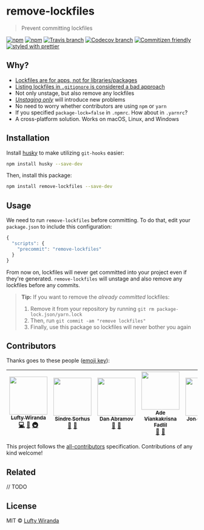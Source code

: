 # remove-lockfiles

> Prevent committing lockfiles

[![npm](https://img.shields.io/npm/v/remove-lockfiles.svg?style=flat-square)](https://www.npmjs.com/package/remove-lockfiles)
[![npm](https://img.shields.io/npm/dt/remove-lockfiles.svg?style=flat-square)](https://npm-stat.com/charts.html?package=remove-lockfiles&from=2016-04-01)
[![Travis branch](https://img.shields.io/travis/luftywiranda13/remove-lockfiles/master.svg?style=flat-square)](https://travis-ci.org/luftywiranda13/remove-lockfiles)
[![Codecov branch](https://img.shields.io/codecov/c/github/luftywiranda13/remove-lockfiles/master.svg?style=flat-square)](https://codecov.io/github/luftywiranda13/remove-lockfiles)
[![Commitizen friendly](https://img.shields.io/badge/commitizen-friendly-brightgreen.svg?style=flat-square)](http://commitizen.github.io/cz-cli/)
[![styled with prettier](https://img.shields.io/badge/styled_with-prettier-ff69b4.svg?style=flat-square)](https://github.com/prettier/prettier)

## Why?

- [Lockfiles are for apps, not for libraries/packages](https://github.com/sindresorhus/ama/issues/479#issuecomment-310661514)
- [Listing lockfiles in `.gitignore` is considered a bad approach](https://github.com/facebookincubator/create-react-app/pull/2014#issuecomment-300811661)
- Not only unstage, but also remove any lockfiles
- *[Unstaging only](https://github.com/facebookincubator/create-react-app/pull/2700)* will introduce new problems
- No need to worry whether contributors are using `npm` or `yarn`
- If you specified `package-lock=false` in `.npmrc`. How about in `.yarnrc`?
- A cross-platform solution. Works on macOS, Linux, and Windows

## Installation

Install [husky](https://github.com/typicode/husky) to make utilizing `git-hooks` easier:

```sh
npm install husky --save-dev
```

Then, install this package:

```sh 
npm install remove-lockfiles --save-dev 
```

## Usage

We need to run `remove-lockfiles` before committing. To do that, edit your `package.json` to include this configuration:

```js
{
  "scripts": {
    "precommit": "remove-lockfiles"
  }
}
```

From now on, lockfiles will never get committed into your project even if they're generated. `remove-lockfiles` will unstage and also remove any lockfiles before any commits.

> <strong>Tip:</strong> If you want to remove the *already committed* lockfiles:
>
> 1. Remove it from your repository by running `git rm package-lock.json/yarn.lock`
> 2. Then, run `git commit -am "remove lockfiles"`
> 3. Finally, use this package so lockfiles will never bother you again

## Contributors

Thanks goes to these people ([emoji key](https://github.com/kentcdodds/all-contributors#emoji-key)):

<!-- ALL-CONTRIBUTORS-LIST:START - Do not remove or modify this section -->
| [<img src="https://avatars2.githubusercontent.com/u/22868432?v=3" width="100px;"/><br /><sub>Lufty Wiranda</sub>](https://github.com/luftywiranda13)<br />[💻](https://github.com/luftywiranda13/remove-lockfiles/commits?author=luftywiranda13 "Code") [📖](https://github.com/luftywiranda13/remove-lockfiles/commits?author=luftywiranda13 "Documentation") [🚇](#infra-luftywiranda13 "Infrastructure (Hosting, Build-Tools, etc)") | [<img src="https://avatars1.githubusercontent.com/u/170270?v=4" width="100px;"/><br /><sub>Sindre Sorhus</sub>](https://sindresorhus.com)<br />[💬](#question-sindresorhus "Answering Questions") [🤔](#ideas-sindresorhus "Ideas, Planning, & Feedback") | [<img src="https://avatars0.githubusercontent.com/u/810438?v=4" width="100px;"/><br /><sub>Dan Abramov</sub>](http://twitter.com/dan_abramov)<br />[💬](#question-gaearon "Answering Questions") [🤔](#ideas-gaearon "Ideas, Planning, & Feedback") | [<img src="https://avatars1.githubusercontent.com/u/9636410?v=4" width="100px;"/><br /><sub>Ade Viankakrisna Fadlil</sub>](https://musify.id)<br />[💬](#question-viankakrisna "Answering Questions") [🤔](#ideas-viankakrisna "Ideas, Planning, & Feedback") | [<img src="https://avatars2.githubusercontent.com/u/364677?v=4" width="100px;"/><br /><sub>Jon Crenshaw</sub>](http://linkedin.com/in/jdcrensh)<br />[🤔](#ideas-jdcrensh "Ideas, Planning, & Feedback") |
| :---: | :---: | :---: | :---: | :---: |
<!-- ALL-CONTRIBUTORS-LIST:END -->

This project follows the [all-contributors](https://github.com/kentcdodds/all-contributors) specification. Contributions of any kind welcome!

## Related

// TODO

## License

MIT &copy; [Lufty Wiranda](https://www.instagram.com/luftywiranda13/)
